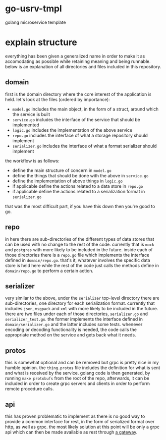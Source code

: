 # go-usrv-tmpl
golang microservice template

# explain structure
everything has been given a generalized name in order to make it as accomodating as possible while retaining meaning and being runnable.
below is an explanation of all directories and files included in this repository.
## domain
first is the domain directory where the core interest of the application is held.
let's look at the files (ordered by importance):
- `model.go` includes the main object, in the form of a struct, around which the service is built
- `service.go` includes the interface of the service that should be implemented
- `logic.go` includes the implementation of the above service
- `repo.go` includes the interface of what a storage repository should implement
- `serializer.go` includes the interface of what a format serializer should implement

the workflow is as follows:
- define the main structure of concern in `model.go`
- define the things that should be done with the above in `service.go`
- define the implementation of above things in `logic.go`
- if applicable define the actions related to a data store in `repo.go`
- if applicable define the actions related to a serialization format in `serializer.go`

that was the most difficult part, if you have this down then you're good to go.

## repo
in here there are sub-directories of the different types of data stores that can be used with no change to the rest of the code.
currently that is `mock` and `postgres` with more likely to be included in the future.
inside each of those directories there is a `repo.go` file which implements the interface defined in `domain/repo.go`.
that's it, whatever involves the specific data store is held here while the rest of the code just calls the methods define in `domain/repo.go` to perform a certain action.

## serializer
very similar to the above, under the `serializer` top-level directory there are sub-directories, one directory for each serialization format.
currently that includes `json`, `msgpack` and `xml` with more likely to be included in the future.
there are two files under each of those directories, `serializer.go` and `serializer_test.go`.
the former implements the interface defined in `domain/serializer.go` and the latter includes some tests.
whenever encoding or decoding functionality is needed, the code calls the appropriate method on the service and gets back what it needs.

## protos
this is somewhat optional and can be removed but grpc is pretty nice in my humble opinion.
the `thing.protos` file includes the definition for what is sent and what is received by the service.
golang code is then generated, by running `make protobufs` from the root of the repo,
afterwards, it can be included in order to create grpc servers and clients in order to perform remote procedure calls.

## api
this has proven problematic to implement as there is no good way to provide a common interface for rest, in the form of serialized format over http, as well as grpc.
the most likely solution at this point will be only a grpc api which can then be made available as rest through [a gateway](https://github.com/grpc-ecosystem/grpc-gateway).
